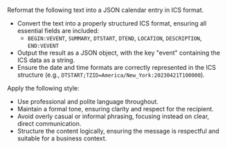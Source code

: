 Reformat the following text into a JSON calendar entry in ICS format.  
- Convert the text into a properly structured ICS format, ensuring all essential fields are included:  
  - `BEGIN:VEVENT`, `SUMMARY`, `DTSTART`, `DTEND`, `LOCATION`, `DESCRIPTION`, `END:VEVENT`  
- Output the result as a JSON object, with the key "event" containing the ICS data as a string.  
- Ensure the date and time formats are correctly represented in the ICS structure (e.g., `DTSTART;TZID=America/New_York:20230421T100000`).


Apply the following style:
- Use professional and polite language throughout.  
- Maintain a formal tone, ensuring clarity and respect for the recipient.  
- Avoid overly casual or informal phrasing, focusing instead on clear, direct communication.  
- Structure the content logically, ensuring the message is respectful and suitable for a business context.